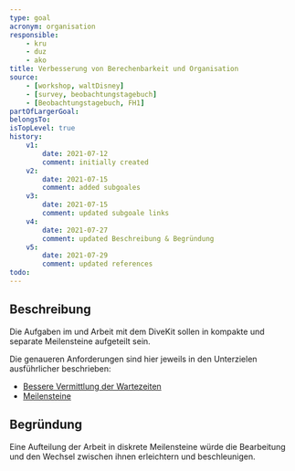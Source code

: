 ```yaml
---
type: goal
acronym: organisation
responsible: 
    - kru
    - duz
    - ako
title: Verbesserung von Berechenbarkeit und Organisation
source: 
    - [workshop, waltDisney]
    - [survey, beobachtungstagebuch]
    - [Beobachtungstagebuch, FH1]
partOfLargerGoal:
belongsTo:
isTopLevel: true
history:
    v1:
        date: 2021-07-12
        comment: initially created
    v2:
        date: 2021-07-15
        comment: added subgoales
    v3:
        date: 2021-07-15
        comment: updated subgoale links
    v4:
        date: 2021-07-27
        comment: updated Beschreibung & Begründung
    v5:
        date: 2021-07-29
        comment: updated references
todo: 
---
```


## Beschreibung

Die Aufgaben im und Arbeit mit dem DiveKit sollen in kompakte und separate Meilensteine aufgeteilt sein.

Die genaueren Anforderungen sind hier jeweils in den Unterzielen ausführlicher beschrieben:

* [Bessere Vermittlung der Wartezeiten](https://divekit.github.io/divekit-roadmap/goals/organisationBesseresZeitmanagement.html)
* [Meilensteine](https://divekit.github.io/divekit-roadmap/goals/organisationMeilensteine.html)

## Begründung

Eine Aufteilung der Arbeit in diskrete Meilensteine würde die Bearbeitung und den Wechsel zwischen ihnen erleichtern und beschleunigen.


